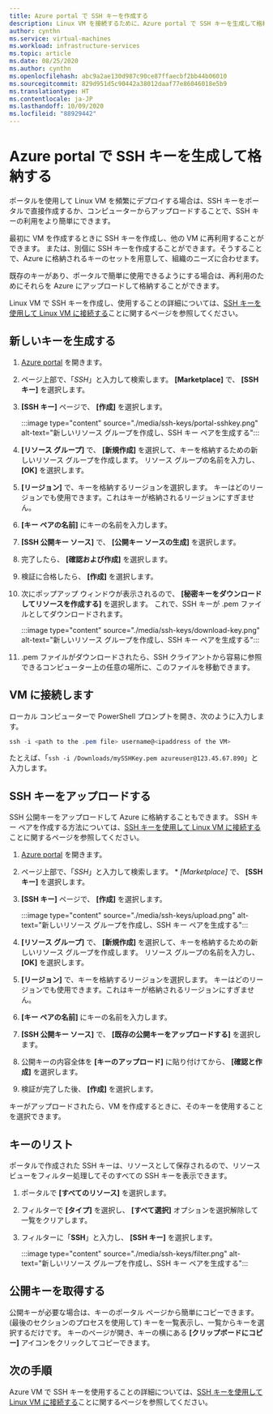 ```yaml
---
title: Azure portal で SSH キーを作成する
description: Linux VM を接続するために、Azure portal で SSH キーを生成して格納する方法について説明します。
author: cynthn
ms.service: virtual-machines
ms.workload: infrastructure-services
ms.topic: article
ms.date: 08/25/2020
ms.author: cynthn
ms.openlocfilehash: abc9a2ae130d987c90ce87ffaecbf2bb44b06010
ms.sourcegitcommit: 829d951d5c90442a38012daaf77e86046018e5b9
ms.translationtype: HT
ms.contentlocale: ja-JP
ms.lasthandoff: 10/09/2020
ms.locfileid: "88929442"
---
```

# <a name="generate-and-store-ssh-keys-in-the-azure-portal"></a>Azure portal で SSH キーを生成して格納する

ポータルを使用して Linux VM を頻繁にデプロイする場合は、SSH キーをポータルで直接作成するか、コンピューターからアップロードすることで、SSH キーの利用をより簡単にできます。

最初に VM を作成するときに SSH キーを作成し、他の VM に再利用することができます。 または、別個に SSH キーを作成することができます。そうすることで、Azure に格納されるキーのセットを用意して、組織のニーズに合わせます。 

既存のキーがあり、ポータルで簡単に使用できるようにする場合は、再利用のためにそれらを Azure にアップロードして格納することができます。

Linux VM で SSH キーを作成し、使用することの詳細については、[SSH キーを使用して Linux VM に接続する](./linux/ssh-from-windows.md)ことに関するページを参照してください。

## <a name="generate-new-keys"></a>新しいキーを生成する

1. [Azure portal](https://portal.azure.com) を開きます。

1. ページ上部で、「*SSH*」と入力して検索します。 **[Marketplace]** で、 **[SSH キー]** を選択します。

1. **[SSH キー]** ページで、 **[作成]** を選択します。

   :::image type="content" source="./media/ssh-keys/portal-sshkey.png" alt-text="新しいリソース グループを作成し、SSH キー ペアを生成する":::

1. **[リソース グループ]** で、 **[新規作成]** を選択して、キーを格納するための新しいリソース グループを作成します。 リソース グループの名前を入力し、 **[OK]** を選択します。

1. **[リージョン]** で、キーを格納するリージョンを選択します。 キーはどのリージョンでも使用できます。これはキーが格納されるリージョンにすぎません。

1. **[キー ペアの名前]** にキーの名前を入力します。

1. **[SSH 公開キー ソース]** で、 **[公開キー ソースの生成]** を選択します。 

1. 完了したら、 **[確認および作成]** を選択します。

1. 検証に合格したら、 **[作成]** を選択します。

1. 次にポップアップ ウィンドウが表示されるので、 **[秘密キーをダウンロードしてリソースを作成する]** を選択します。 これで、SSH キーが .pem ファイルとしてダウンロードされます。

   :::image type="content" source="./media/ssh-keys/download-key.png" alt-text="新しいリソース グループを作成し、SSH キー ペアを生成する":::

1. .pem ファイルがダウンロードされたら、SSH クライアントから容易に参照できるコンピューター上の任意の場所に、このファイルを移動できます。


## <a name="connect-to-the-vm"></a>VM に接続します

ローカル コンピューターで PowerShell プロンプトを開き、次のように入力します。

```powershell
ssh -i <path to the .pem file> username@<ipaddress of the VM>
```

たとえば、「`ssh -i /Downloads/mySSHKey.pem azureuser@123.45.67.890`」と入力します。


## <a name="upload-an-ssh-key"></a>SSH キーをアップロードする

SSH 公開キーをアップロードして Azure に格納することもできます。 SSH キー ペアを作成する方法については、[SSH キーを使用して Linux VM に接続する](./linux/ssh-from-windows.md)ことに関するページを参照してください。

1. [Azure portal](https://portal.azure.com) を開きます。

1. ページ上部で、「*SSH*」と入力して検索します。 * *[Marketplace]* で、 **[SSH キー]** を選択します。

1. **[SSH キー]** ページで、 **[作成]** を選択します。

   :::image type="content" source="./media/ssh-keys/upload.png" alt-text="新しいリソース グループを作成し、SSH キー ペアを生成する":::

1. **[リソース グループ]** で、 **[新規作成]** を選択して、キーを格納するための新しいリソース グループを作成します。 リソース グループの名前を入力し、 **[OK]** を選択します。

1. **[リージョン]** で、キーを格納するリージョンを選択します。 キーはどのリージョンでも使用できます。これはキーが格納されるリージョンにすぎません。

1. **[キー ペアの名前]** にキーの名前を入力します。

1. **[SSH 公開キー ソース]** で、 **[既存の公開キーをアップロードする]** を選択します。 

1. 公開キーの内容全体を **[キーのアップロード]** に貼り付けてから、 **[確認と作成]** を選択します。

1. 検証が完了した後、 **[作成]** を選択します。 

キーがアップロードされたら、VM を作成するときに、そのキーを使用することを選択できます。

## <a name="list-keys"></a>キーのリスト

ポータルで作成された SSH キーは、リソースとして保存されるので、リソース ビューをフィルター処理してそのすべての SSH キーを表示できます。

1. ポータルで **[すべてのリソース]** を選択します。
1. フィルターで **[タイプ]** を選択し、 **[すべて選択]** オプションを選択解除して一覧をクリアします。
1. フィルターに「**SSH**」と入力し、 **[SSH キー]** を選択します。

   :::image type="content" source="./media/ssh-keys/filter.png" alt-text="新しいリソース グループを作成し、SSH キー ペアを生成する":::

## <a name="get-the-public-key"></a>公開キーを取得する

公開キーが必要な場合は、キーのポータル ページから簡単にコピーできます。 (最後のセクションのプロセスを使用して) キーを一覧表示し、一覧からキーを選択するだけです。 キーのページが開き、キーの横にある **[クリップボードにコピー]** アイコンをクリックしてコピーできます。

## <a name="next-steps"></a>次の手順

Azure VM で SSH キーを使用することの詳細については、[SSH キーを使用して Linux VM に接続する](./linux/ssh-from-windows.md)ことに関するページを参照してください。
